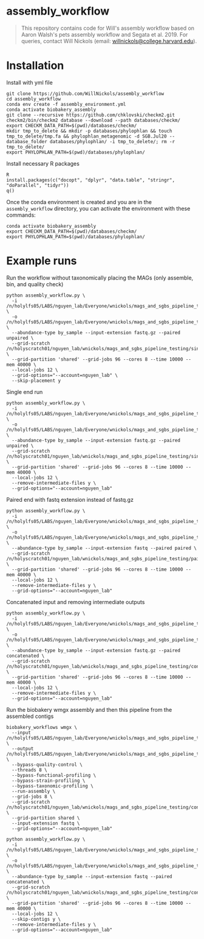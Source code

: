 # assembly_workflow

> This repository contains code for Will's assembly workflow based on Aaron Walsh's pets assembly workflow and Segata et al. 2019. For queries, contact Will Nickols (email: <willnickols@college.harvard.edu>).

# Installation

Install with yml file
```
git clone https://github.com/WillNickols/assembly_workflow
cd assembly_workflow
conda env create -f assembly_environment.yml
conda activate biobakery_assembly
git clone --recursive https://github.com/chklovski/checkm2.git
checkm2/bin/checkm2 database --download --path databases/checkm/
export CHECKM_DATA_PATH=$(pwd)/databases/checkm/
mkdir tmp_to_delete && mkdir -p databases/phylophlan && touch tmp_to_delete/tmp.fa && phylophlan_metagenomic -d SGB.Jul20 --database_folder databases/phylophlan/ -i tmp_to_delete/; rm -r tmp_to_delete/
export PHYLOPHLAN_PATH=$(pwd)/databases/phylophlan/
```

Install necessary R packages
```
R
install.packages(c("docopt", "dplyr", "data.table", "stringr", "doParallel", "tidyr"))
q()
```

Once the conda environment is created and you are in the `assembly_workflow` directory, you can activate the environment with these commands:
```
conda activate biobakery_assembly
export CHECKM_DATA_PATH=$(pwd)/databases/checkm/
export PHYLOPHLAN_PATH=$(pwd)/databases/phylophlan/
```

# Example runs

Run the workflow without taxonomically placing the MAGs (only assemble, bin, and quality check)
```
python assembly_workflow.py \
  -i /n/holylfs05/LABS/nguyen_lab/Everyone/wnickols/mags_and_sgbs_pipeline_testing/test_inputs/single_end/ \
  -o /n/holylfs05/LABS/nguyen_lab/Everyone/wnickols/mags_and_sgbs_pipeline_testing/test_outputs/single_end/ \
  --abundance-type by_sample --input-extension fastq.gz --paired unpaired \
  --grid-scratch /n/holyscratch01/nguyen_lab/wnickols/mags_and_sgbs_pipeline_testing/single_end/ \
  --grid-partition 'shared' --grid-jobs 96 --cores 8 --time 10000 --mem 40000 \
  --local-jobs 12 \
  --grid-options="--account=nguyen_lab" \
  --skip-placement y
```

Single end run
```
python assembly_workflow.py \
  -i /n/holylfs05/LABS/nguyen_lab/Everyone/wnickols/mags_and_sgbs_pipeline_testing/test_inputs/single_end/ \
  -o /n/holylfs05/LABS/nguyen_lab/Everyone/wnickols/mags_and_sgbs_pipeline_testing/test_outputs/single_end/ \
  --abundance-type by_sample --input-extension fastq.gz --paired unpaired \
  --grid-scratch /n/holyscratch01/nguyen_lab/wnickols/mags_and_sgbs_pipeline_testing/single_end/ \
  --grid-partition 'shared' --grid-jobs 96 --cores 8 --time 10000 --mem 40000 \
  --local-jobs 12 \
  --remove-intermediate-files y \
  --grid-options="--account=nguyen_lab"
```

Paired end with fastq extension instead of fastq.gz
```
python assembly_workflow.py \
  -i /n/holylfs05/LABS/nguyen_lab/Everyone/wnickols/mags_and_sgbs_pipeline_testing/test_inputs/paired_end/ \
  -o /n/holylfs05/LABS/nguyen_lab/Everyone/wnickols/mags_and_sgbs_pipeline_testing/test_outputs/paired_end/ \
  --abundance-type by_sample --input-extension fastq --paired paired \
  --grid-scratch /n/holyscratch01/nguyen_lab/wnickols/mags_and_sgbs_pipeline_testing/paired_end/ \
  --grid-partition 'shared' --grid-jobs 96 --cores 8 --time 10000 --mem 40000 \
  --local-jobs 12 \
  --remove-intermediate-files y \
  --grid-options="--account=nguyen_lab"
```

Concatenated input and removing intermediate outputs
```
python assembly_workflow.py \
  -i /n/holylfs05/LABS/nguyen_lab/Everyone/wnickols/mags_and_sgbs_pipeline_testing/test_inputs/concat/ \
  -o /n/holylfs05/LABS/nguyen_lab/Everyone/wnickols/mags_and_sgbs_pipeline_testing/test_outputs/concat/ \
  --abundance-type by_sample --input-extension fastq.gz --paired concatenated \
  --grid-scratch /n/holyscratch01/nguyen_lab/wnickols/mags_and_sgbs_pipeline_testing/concat/ \
  --grid-partition 'shared' --grid-jobs 96 --cores 8 --time 10000 --mem 40000 \
  --local-jobs 12 \
  --remove-intermediate-files y \
  --grid-options="--account=nguyen_lab"
```

Run the biobakery wmgx assembly and then this pipeline from the assembled contigs
```
biobakery_workflows wmgx \
  --input /n/holylfs05/LABS/nguyen_lab/Everyone/wnickols/mags_and_sgbs_pipeline_testing/test_inputs/contigs_int_kneaddata/ \
  --output /n/holylfs05/LABS/nguyen_lab/Everyone/wnickols/mags_and_sgbs_pipeline_testing/test_outputs/contigs_int/ \
  --bypass-quality-control \
  --threads 8 \
  --bypass-functional-profiling \
  --bypass-strain-profiling \
  --bypass-taxonomic-profiling \
  --run-assembly \
  --grid-jobs 8 \
  --grid-scratch /n/holyscratch01/nguyen_lab/wnickols/mags_and_sgbs_pipeline_testing/contigs_int/ \
  --grid-partition shared \
  --input-extension fastq \
  --grid-options="--account=nguyen_lab"

python assembly_workflow.py \
  -i /n/holylfs05/LABS/nguyen_lab/Everyone/wnickols/mags_and_sgbs_pipeline_testing/test_inputs/contigs_int_kneaddata/ \
  -o /n/holylfs05/LABS/nguyen_lab/Everyone/wnickols/mags_and_sgbs_pipeline_testing/test_outputs/contigs_int/ \
  --abundance-type by_sample --input-extension fastq --paired concatenated \
  --grid-scratch /n/holyscratch01/nguyen_lab/wnickols/mags_and_sgbs_pipeline_testing/contigs_int/ \
  --grid-partition 'shared' --grid-jobs 96 --cores 8 --time 10000 --mem 40000 \
  --local-jobs 12 \
  --skip-contigs y \
  --remove-intermediate-files y \
  --grid-options="--account=nguyen_lab"
  
```
